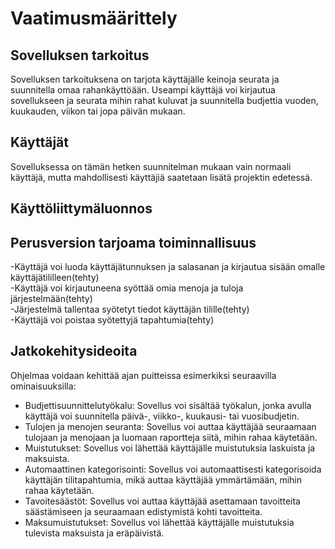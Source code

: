 # Vaatimusmäärittely
## Sovelluksen tarkoitus
Sovelluksen tarkoituksena on tarjota käyttäjälle keinoja seurata ja suunnitella omaa rahankäyttöään. Useampi käyttäjä voi kirjautua sovellukseen ja seurata mihin rahat kuluvat ja suunnitella budjettia vuoden, kuukauden, viikon tai jopa päivän mukaan.
## Käyttäjät
Sovelluksessa on tämän hetken suunnitelman mukaan vain normaali käyttäjä, mutta mahdollisesti käyttäjiä saatetaan lisätä projektin edetessä.
## Käyttöliittymäluonnos
## Perusversion tarjoama toiminnallisuus
-Käyttäjä voi luoda käyttäjätunnuksen ja salasanan ja kirjautua sisään omalle käyttäjätililleen(tehty)\
-Käyttäjä voi kirjautuneena syöttää omia menoja ja tuloja järjestelmään(tehty)\
-Järjestelmä tallentaa syötetyt tiedot käyttäjän tilille(tehty)\
-Käyttäjä voi poistaa syötettyjä tapahtumia(tehty)
## Jatkokehitysideoita
Ohjelmaa voidaan kehittää ajan puitteissa esimerkiksi seuraavilla ominaisuuksilla:
- Budjettisuunnittelutyökalu: Sovellus voi sisältää työkalun, jonka avulla käyttäjä voi suunnitella päivä-, viikko-, kuukausi- tai vuosibudjetin.
- Tulojen ja menojen seuranta: Sovellus voi auttaa käyttäjää seuraamaan tulojaan ja menojaan ja luomaan raportteja siitä, mihin rahaa käytetään.
- Muistutukset: Sovellus voi lähettää käyttäjälle muistutuksia laskuista ja maksuista.
- Automaattinen kategorisointi: Sovellus voi automaattisesti kategorisoida käyttäjän tilitapahtumia, mikä auttaa käyttäjää ymmärtämään, mihin rahaa käytetään.
- Tavoitesäästöt: Sovellus voi auttaa käyttäjää asettamaan tavoitteita säästämiseen ja seuraamaan edistymistä kohti tavoitteita.
- Maksumuistutukset: Sovellus voi lähettää käyttäjälle muistutuksia tulevista maksuista ja eräpäivistä.


